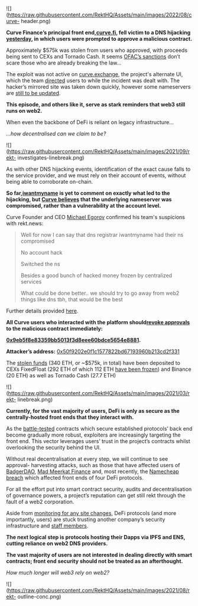 ![](https://raw.githubusercontent.com/RektHQ/Assets/main/images/2022/08/curve-
header.png)

**Curve Finance’s principal front end,[curve.fi](https://curve.fi/), fell
victim to a DNS hijacking
[yesterday](https://twitter.com/samczsun/status/1557100692518473728), in which
users were prompted to approve a malicious contract.**

Approximately $575k was stolen from users who approved, with proceeds being
sent to CEXs and Tornado Cash. It seems [OFAC’s
sanctions](https://rekt.news/eye-of-the-storm/) don’t scare those who are
already breaking the law…

The exploit was not active on [curve.exchange](https://curve.exchange/), the
project's alternate UI, which the team
[directed](https://twitter.com/CurveFinance/status/1557116419497672711) users
to while the incident was dealt with. The hacker’s mirrored site was taken
down quickly, however some nameservers are [still to be
updated](https://twitter.com/CurveFinance/status/1557367150192562178).

 **This episode, and others like it, serve as stark reminders that web3 still
runs on web2.**

When even the backbone of DeFi is reliant on legacy infrastructure…

 _…how decentralised can we claim to be?_

![](https://raw.githubusercontent.com/RektHQ/Assets/main/images/2021/09/rekt-
investigates-linebreak.png)

As with other DNS hijacking events, identification of the exact cause falls to
the service provider, and we must rely on their account of events, without
being able to corroborate on-chain.

 **So far,[iwantmyname](https://iwantmyname.com/) is yet to comment on exactly
what led to the hijacking, but [Curve
believes](https://twitter.com/CurveFinance/status/1557115032646959105) that
the underlying nameserver was compromised, rather than a vulnerability at the
account level.**

Curve Founder and CEO [Michael Egorov](https://twitter.com/newmichwill)
confirmed his team's suspicions with rekt.news:

> Well for now I can say that dns registrar iwantmyname had their ns
> compromised
>
> No account hack
>
> Switched the ns
>
> Besides a good bunch of hacked money frozen by centralized services
>
> What could be done better.. we should try to go away from web2 things like
> dns tbh, that would be the best

Further details provided
[here](https://twitter.com/CryptoShine/status/1557108025944674306).

 **All Curve users who interacted with the platform should[revoke
approvals](https://revoke.cash/) to the malicious contract immediately:**

**[0x9eb5f8e83359bb5013f3d8eee60bdce5654e8881](https://etherscan.io/address/0x9eb5f8e83359bb5013f3d8eee60bdce5654e8881).**

 **Attacker’s address:**
[0x50f9202e0f1c1577822bd67193960b213cd2f331](https://etherscan.io/address/0x50f9202e0f1c1577822bd67193960b213cd2f331)

The [stolen
funds](https://twitter.com/PeckShieldAlert/status/1557202180569833472) (340
ETH, or ~$575k, in total) have been deposited to CEXs FixedFloat (292 ETH of
which 112 ETH [have been
frozen](https://twitter.com/FixedFloat/status/1557116267378708481)) and
Binance (20 ETH) as well as Tornado Cash (27.7 ETH)

![](https://raw.githubusercontent.com/RektHQ/Assets/main/images/2021/03/rekt-
linebreak.png)

 **Currently, for the vast majority of users, DeFi is only as secure as the
centrally-hosted front ends that they interact with.**

As the [battle-tested](https://rekt.news/leaderboard/) contracts which secure
established protocols’ back end become gradually more robust, exploiters are
increasingly targeting the front end. This vector leverages users’ trust in
the project’s contracts whilst overlooking the security behind the UI.

Without real decentralisation at every step, we will continue to see approval-
harvesting attacks, such as those that have affected users of
[BadgerDAO](https://rekt.news/badger-rekt/), [Mad Meerkat
Finance](https://rekt.news/madmeerkat-finance-rekt/) and, most recently, the
[Namecheap breach](https://twitter.com/LefterisJP/status/1540306236087877635)
which affected front ends of four DeFi protocols.

For all the effort put into smart contract security, audits and
decentralisation of governance powers, a project’s reputation can get still
rekt through the fault of a web2 corporation.

Aside from [monitoring for any site
changes](https://twitter.com/AlexSmirnov__/status/1540322738975416321), DeFi
protocols (and more importantly, users) are stuck trusting another company’s
security infrastructure and [staff
members](https://twitter.com/NamecheapCEO/status/1540378726055174144).

 **The next logical step is protocols hosting their Dapps via IPFS and ENS,
cutting reliance on web2 DNS providers.**

 **The vast majority of users are not interested in dealing directly with
smart contracts; front end security should not be treated as an
afterthought.**

 _How much longer will web3 rely on web2?_

![](https://raw.githubusercontent.com/RektHQ/Assets/main/images/2021/08/rekt-
outline-conc.png)


